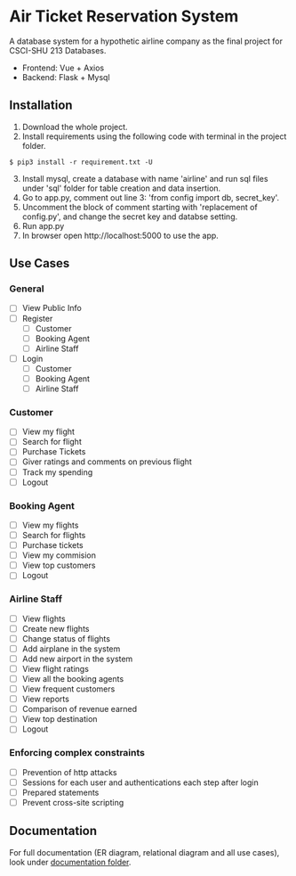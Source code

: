 # Air Ticket Reservation System 
A database system for a hypothetic airline company as the final project for CSCI-SHU 213 Databases.
* Frontend: Vue + Axios
* Backend: Flask + Mysql

## Installation
1. Download the whole project.
2. Install requirements using the following code with terminal in the project folder.
```
$ pip3 install -r requirement.txt -U
```
3. Install mysql, create a database with name 'airline' and run sql files under 'sql' folder for table creation and data insertion.
4. Go to app.py, comment out line 3: 'from config import db, secret_key'.
5. Uncomment the block of comment starting with 'replacement of config.py', and change the secret key and databse setting.
6. Run app.py
7. In browser open http://localhost:5000 to use the app.

## Use Cases
### General
- [ ] View Public Info
- [ ] Register
  - [ ] Customer
  - [ ] Booking Agent
  - [ ] Airline Staff

- [ ] Login
  - [ ] Customer
  - [ ] Booking Agent
  - [ ] Airline Staff
### Customer
- [ ] View my flight
- [ ] Search for flight
- [ ] Purchase Tickets
- [ ] Giver ratings and comments on previous flight
- [ ] Track my spending
- [ ] Logout
### Booking Agent
- [ ] View my flights
- [ ] Search for flights
- [ ] Purchase tickets
- [ ] View my commision
- [ ] View top customers
- [ ] Logout
### Airline Staff
- [ ] View flights
- [ ] Create new flights
- [ ] Change status of flights
- [ ] Add airplane in the system
- [ ] Add new airport in the system
- [ ] View flight ratings
- [ ] View all the booking agents
- [ ] View frequent customers
- [ ] View reports
- [ ] Comparison of revenue earned
- [ ] View top destination
- [ ] Logout
### Enforcing complex constraints
- [ ] Prevention of http attacks
- [ ] Sessions for each user and authentications each step after login
- [ ] Prepared statements
- [ ] Prevent cross-site scripting

## Documentation
For full documentation (ER diagram, relational diagram and all use cases), look under [documentation folder](/documentation).
